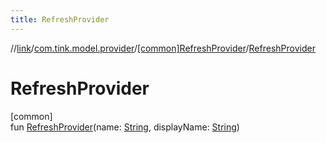 ```yaml
---
title: RefreshProvider
---
```

//[link](../../../index.html)/[com.tink.model.provider](../index.html)/[[common]RefreshProvider](index.html)/[RefreshProvider](-refresh-provider.html)



# RefreshProvider



[common]\
fun [RefreshProvider](-refresh-provider.html)(name: [String](https://kotlinlang.org/api/latest/jvm/stdlib/kotlin/-string/index.html), displayName: [String](https://kotlinlang.org/api/latest/jvm/stdlib/kotlin/-string/index.html))




